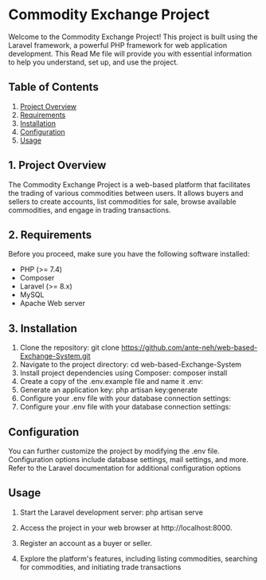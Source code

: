 # Commodity Exchange Project

Welcome to the Commodity Exchange Project! This project is built using the Laravel framework, a powerful PHP framework for web application development. This Read Me file will provide you with essential information to help you understand, set up, and use the project.

## Table of Contents

1. [Project Overview](#project-overview)
2. [Requirements](#requirements)
3. [Installation](#installation)
4. [Configuration](#configuration)
5. [Usage](#usage)


## 1. Project Overview

The Commodity Exchange Project is a web-based platform that facilitates the trading of various commodities between users. It allows buyers and sellers to create accounts, list commodities for sale, browse available commodities, and engage in trading transactions.

## 2. Requirements

Before you proceed, make sure you have the following software installed:

- PHP (>= 7.4)
- Composer
- Laravel (>= 8.x)
- MySQL 
- Apache Web server 

## 3. Installation

1. Clone the repository:
   git clone https://github.com/ante-neh/web-based-Exchange-System.git
2. Navigate to the project directory:
    cd web-based-Exchange-System
3. Install project dependencies using Composer:
    composer install
4. Create a copy of the .env.example file and name it .env:
5. Generate an application key:
   php artisan key:generate
6. Configure your .env file with your database connection settings:
7. Configure your .env file with your database connection settings:

## Configuration

You can further customize the project by modifying the .env file. Configuration options include database settings, mail settings, and more. Refer to the Laravel documentation for additional configuration options

## Usage
1. Start the Laravel development server:
     php artisan serve
2. Access the project in your web browser at http://localhost:8000.

3. Register an account as a buyer or seller.

4. Explore the platform's features, including listing commodities, searching for commodities, and initiating trade transactions
